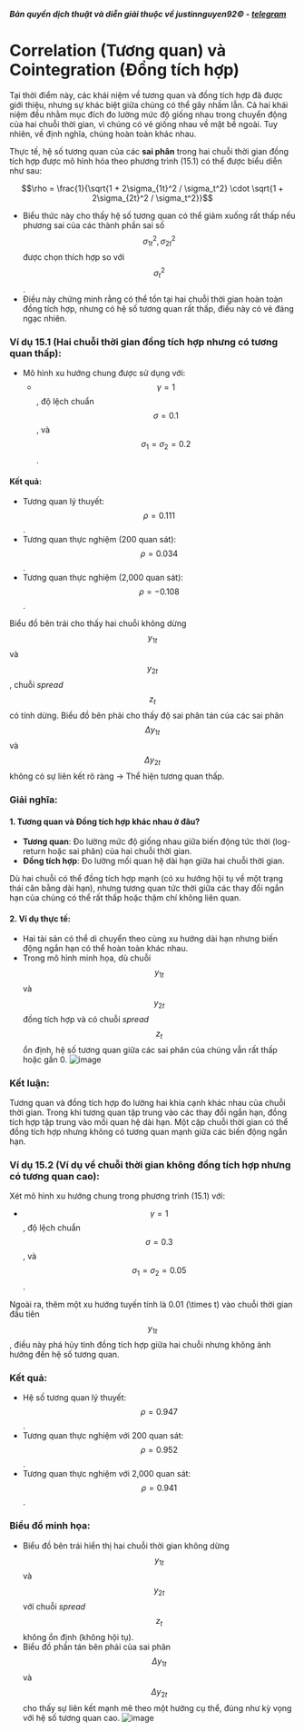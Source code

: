 ***Bản quyền dịch thuật và diễn giải thuộc về justinnguyen92&copy; - [telegram](https://t.me/justinnguyen92)***
# Correlation (Tương quan) và Cointegration (Đồng tích hợp)
Tại thời điểm này, các khái niệm về tương quan và đồng tích hợp đã được giới thiệu, nhưng sự khác biệt giữa chúng có thể gây nhầm lẫn. Cả hai khái niệm đều nhằm mục đích đo lường mức độ giống nhau trong chuyển động của hai chuỗi thời gian, vì chúng có vẻ giống nhau về mặt bề ngoài. Tuy nhiên, về định nghĩa, chúng hoàn toàn khác nhau.

Thực tế, hệ số tương quan của các **sai phân** trong hai chuỗi thời gian đồng tích hợp được mô hình hóa theo phương trình (15.1) có thể được biểu diễn như sau:

$$\rho = \frac{1}{\sqrt{1 + 2\sigma_{1t}^2 / \sigma_t^2} \cdot \sqrt{1 + 2\sigma_{2t}^2 / \sigma_t^2}}$$

- Biểu thức này cho thấy hệ số tương quan có thể giảm xuống rất thấp nếu phương sai của các thành phần sai số $$\sigma_{1t}^2, \sigma_{2t}^2$$ được chọn thích hợp so với $$\sigma_t^2$$.
- Điều này chứng minh rằng có thể tồn tại hai chuỗi thời gian hoàn toàn đồng tích hợp, nhưng có hệ số tương quan rất thấp, điều này có vẻ đáng ngạc nhiên.

### Ví dụ 15.1 (Hai chuỗi thời gian đồng tích hợp nhưng có tương quan thấp):

- Mô hình xu hướng chung được sử dụng với:
  - $$\gamma = 1$$, độ lệch chuẩn $$\sigma = 0.1$$, và $$\sigma_1 = \sigma_2 = 0.2$$.

#### Kết quả:
- Tương quan lý thuyết: $$\rho = 0.111$$.
- Tương quan thực nghiệm (200 quan sát): $$\rho = 0.034$$.
- Tương quan thực nghiệm (2,000 quan sát): $$\rho = -0.108$$.

Biểu đồ bên trái cho thấy hai chuỗi không dừng $$y_{1t}$$ và $$y_{2t}$$, chuỗi *spread* $$z_t$$ có tính dừng. Biểu đồ bên phải cho thấy độ sai phân tán của các sai phân $$\Delta y_{1t}$$ và $$\Delta y_{2t}$$ không có sự liên kết rõ ràng → Thể hiện tương quan thấp.

### Giải nghĩa:

#### 1. Tương quan và Đồng tích hợp khác nhau ở đâu?
- **Tương quan**: Đo lường mức độ giống nhau giữa biến động tức thời (log-return hoặc sai phân) của hai chuỗi thời gian.
- **Đồng tích hợp**: Đo lường mối quan hệ dài hạn giữa hai chuỗi thời gian.

Dù hai chuỗi có thể đồng tích hợp mạnh (có xu hướng hội tụ về một trạng thái cân bằng dài hạn), nhưng tương quan tức thời giữa các thay đổi ngắn hạn của chúng có thể rất thấp hoặc thậm chí không liên quan.

#### 2. Ví dụ thực tế:
- Hai tài sản có thể di chuyển theo cùng xu hướng dài hạn nhưng biến động ngắn hạn có thể hoàn toàn khác nhau.
- Trong mô hình minh họa, dù chuỗi $$y_{1t}$$ và $$y_{2t}$$ đồng tích hợp và có chuỗi *spread* $$z_t$$ ổn định, hệ số tương quan giữa các sai phân của chúng vẫn rất thấp hoặc gần 0.
![image](https://github.com/user-attachments/assets/c541853c-5179-4303-817c-78c35a17beac)
### Kết luận:
Tương quan và đồng tích hợp đo lường hai khía cạnh khác nhau của chuỗi thời gian. Trong khi tương quan tập trung vào các thay đổi ngắn hạn, đồng tích hợp tập trung vào mối quan hệ dài hạn. Một cặp chuỗi thời gian có thể đồng tích hợp nhưng không có tương quan mạnh giữa các biến động ngắn hạn.

### Ví dụ 15.2 (Ví dụ về chuỗi thời gian không đồng tích hợp nhưng có tương quan cao):

Xét mô hình xu hướng chung trong phương trình (15.1) với:
- $$\gamma = 1$$, độ lệch chuẩn $$\sigma = 0.3$$, và $$\sigma_1 = \sigma_2 = 0.05$$.

Ngoài ra, thêm một xu hướng tuyến tính là 0.01 \(\times t\) vào chuỗi thời gian đầu tiên $$y_{1t}$$, điều này phá hủy tính đồng tích hợp giữa hai chuỗi nhưng không ảnh hưởng đến hệ số tương quan.

### Kết quả:
- Hệ số tương quan lý thuyết: $$\rho = 0.947$$.
- Tương quan thực nghiệm với 200 quan sát: $$\rho = 0.952$$.
- Tương quan thực nghiệm với 2,000 quan sát: $$\rho = 0.941$$.

### Biểu đồ minh họa:
- Biểu đồ bên trái hiển thị hai chuỗi thời gian không dừng $$y_{1t}$$ và $$y_{2t}$$ với chuỗi *spread* $$z_t$$ không ổn định (không hội tụ).
- Biểu đồ phần tán bên phải của sai phân $$\Delta y_{1t}$$ và $$\Delta y_{2t}$$ cho thấy sự liên kết mạnh mẽ theo một hướng cụ thể, đúng như kỳ vọng với hệ số tương quan cao.
![image](https://github.com/user-attachments/assets/6c90ecac-fb2e-45d8-ad73-65f787022558)











